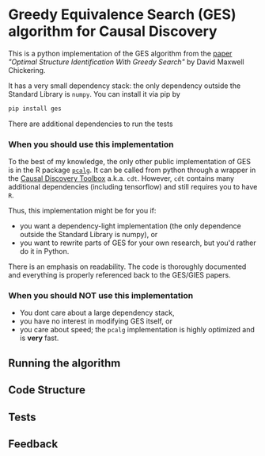 # Greedy Equivalence Search (GES) algorithm for Causal Discovery

This is a python implementation of the GES algorithm from the [paper](https://www.jmlr.org/papers/volume3/chickering02b/chickering02b.pdf) *"Optimal Structure Identification With Greedy Search"* by David Maxwell Chickering.

It has a very small dependency stack: the only dependency outside the Standard Library is `numpy`. You can install it via pip by
```bash
pip install ges
```

There are additional dependencies to run the tests

### When you should use this implementation

To the best of my knowledge, the only other public implementation of GES is in the R package [`pcalg`](https://www.rdocumentation.org/packages/pcalg/versions/2.7-1). It can be called from python through a wrapper in the [Causal Discovery Toolbox](https://github.com/FenTechSolutions/CausalDiscoveryToolbox) a.k.a. `cdt`. However, `cdt` contains many additional dependencies (including tensorflow) and still requires you to have `R`.

Thus, this implementation might be for you if:
- you want a dependency-light implementation (the only dependence outside the Standard Library is numpy), or
- you want to rewrite parts of GES for your own research, but you'd rather do it in Python.

There is an emphasis on readability. The code is thoroughly documented and everything is properly referenced back to the GES/GIES papers.

### When you should NOT use this implementation

- You dont care about a large dependency stack,
- you have no interest in modifying GES itself, or
- you care about speed; the `pcalg` implementation is highly optimized and is **very** fast.

## Running the algorithm

## Code Structure

## Tests

## Feedback
